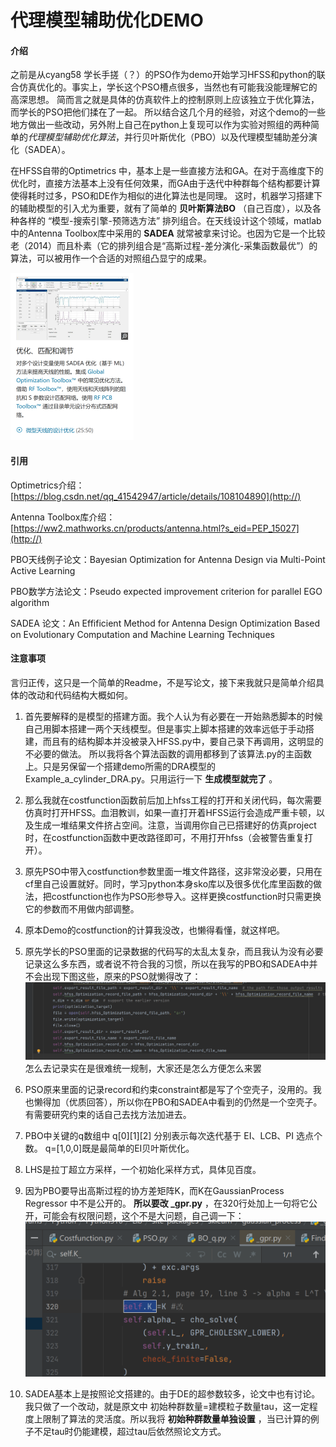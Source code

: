 # 代理模型辅助优化DEMO

#### 介绍
之前是从cyang58 学长手搓（？）的PSO作为demo开始学习HFSS和python的联合仿真优化的。事实上，学长这个PSO槽点很多，当然也有可能我没能理解它的高深思想。
简而言之就是具体的仿真软件上的控制原则上应该独立于优化算法，而学长的PSO把他们揉在了一起。
所以结合这几个月的经验，对这个demo的一些地方做出一些改动，另外附上自己在python上复现可以作为实验对照组的两种简单的*代理模型辅助优化算法*，并行贝叶斯优化（PBO）以及代理模型辅助差分演化（SADEA）。

在HFSS自带的Optimetrics 中，基本上是一些直接方法和GA。在对于高维度下的优化时，直接方法基本上没有任何效果，而GA由于迭代中种群每个结构都要计算使得耗时过多，PSO和DE作为相似的进化算法也是同理。
这时，机器学习搭建下的辅助模型的引入尤为重要，就有了简单的 **贝叶斯算法BO** （自己百度），以及各种各样的 “模型-搜索引擎-预筛选方法” 排列组合。在天线设计这个领域，matlab中的Antenna Toolbox库中采用的 **SADEA** 就常被拿来讨论。也因为它是一个比较老（2014）而且朴素（它的排列组合是“高斯过程-差分演化-采集函数最优”）的算法，可以被用作一个合适的对照组凸显宁的成果。

![输入图片说明](.idea/%E5%9B%BE%E7%89%871(1)(1).png)

#### 引用
Optimetrics介绍：[https://blog.csdn.net/qq_41542947/article/details/108104890](http://)

Antenna Toolbox库介绍：[https://ww2.mathworks.cn/products/antenna.html?s_eid=PEP_15027](http://)

PBO天线例子论文：Bayesian Optimization for Antenna Design via Multi-Point Active Learning 

PBO数学方法论文：Pseudo expected improvement criterion for parallel EGO algorithm

SADEA 论文：An Effificient Method for Antenna Design Optimization Based on Evolutionary Computation and Machine Learning Techniques


#### 注意事项

言归正传，这只是一个简单的Readme，不是写论文，接下来我就只是简单介绍具体的改动和代码结构大概如何。
1. 首先要解释的是模型的搭建方面。我个人认为有必要在一开始熟悉脚本的时候自己用脚本搭建一两个天线模型。但是事实上脚本搭建的效率远低于手动搭建，而且有的结构脚本并没被录入HFSS.py中，要自己录下再调用，这明显的不必要的做法。
所以我将各个算法函数的调用都移到了该算法.py的主函数上。只是另保留一个搭建demo所需的DRA模型的Example_a_cylinder_DRA.py。只用运行一下 **生成模型就完了** 。
2. 那么我就在costfunction函数前后加上hfss工程的打开和关闭代码，每次需要仿真时打开HFSS。血泪教训，如果一直打开着HFSS运行会造成严重卡顿，以及生成一堆结果文件挤占空间。注意，当调用你自己已搭建好的仿真project时，在costfunction函数中更改路径即可，不用打开hfss（会被警告重复打开）。
3. 原先PSO中带入costfunction参数里面一堆文件路径，这非常没必要，只用在cf里自己设置就好。同时，学习python本身sko库以及很多优化库里函数的做法，把costfunction也作为PSO形参导入。这样更换costfunction时只需更换它的参数而不用做内部调整。
4. 原本Demo的costfunction的计算我没改，也懒得看懂，就这样吧。
5. 原先学长的PSO里面的记录数据的代码写的太乱太复杂，而且我认为没有必要记录这么多东西，或者说不符合我的习惯，所以在我写的PBO和SADEA中并不会出现下图这些，原来的PSO就懒得改了：
![输入图片说明](.idea/%E5%9B%BE%E7%89%872.png)
怎么去记录实在是很难统一规制，大家还是怎么方便怎么来罢

6. PSO原来里面的记录record和约束constraint都是写了个空壳子，没用的。我也懒得加（优质回答），所以你在PBO和SADEA中看到的仍然是一个空壳子。有需要研究约束的话自己去找方法加进去。
7. PBO中关键的q数组中 q[0][1][2] 分别表示每次迭代基于 EI、LCB、PI 选点个数。 q=[1,0,0]既是最简单的EI贝叶斯优化。
8. LHS是拉丁超立方采样，一个初始化采样方式，具体见百度。
9. 因为PBO要导出高斯过程的协方差矩阵K，而K在GaussianProcess Regressor 中不是公开的。 **所以要改 _gpr.py** ，在320行处加上一句将它公开，可能会有权限问题，这个不是大问题，自己调一下：
![输入图片说明](.idea/%E5%9B%BE%E7%89%873.png)

10. SADEA基本上是按照论文搭建的。由于DE的超参数较多，论文中也有讨论。我只做了一个改动，就是原文中 初始种群数量=建模粒子数量tau，这一定程度上限制了算法的灵活度。所以我将 **初始种群数量单独设置** ，当已计算的例子不足tau时仍能建模，超过tau后依然照论文方式。